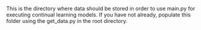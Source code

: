 This is the directory where data should be stored in order to use main.py for executing continual learning models. If you have not already, populate this folder using the get_data.py in the root directory.
